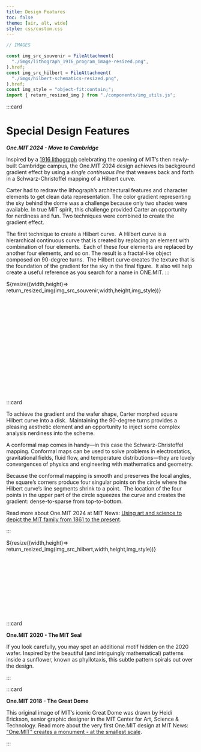 ```yaml
---
title: Design Features
toc: false
theme: [air, alt, wide]
style: css/custom.css
---
```


```js
// IMAGES

const img_src_souvenir = FileAttachment(
  "./imgs/lithograph_1916_program_image-resized.png",
).href;
const img_src_hilbert = FileAttachment(
  "./imgs/hilbert-schematics-resized.png",
).href;
const img_style = "object-fit:contain;";
import { return_resized_img } from "./components/img_utils.js";
```

<div class= "grid grid-cols-2" style="grid-auto-rows: auto;">

:::card

# Special Design Features

**_One.MIT 2024 - Move to Cambridge_**

Inspired by a [1916 lithograph](https://archivesspace.mit.edu/repositories/2/digital_objects/1287) celebrating the opening of MIT’s then newly-built Cambridge campus, the One.MIT 2024 design achieves its background gradient effect by using a _single continuous line_ that weaves back and forth in a Schwarz-Christoffel mapping of a Hilbert curve.

Carter had to redraw the lithograph’s architectural features and character elements to get clean data representation.
The color gradient representing the sky behind the dome was a challenge because only two shades were available. In true MIT spirit, this challenge provided Carter an opportunity for nerdiness and fun. Two techniques were combined to create the gradient effect.

The first technique to create a Hilbert curve. 
A Hilbert curve is a hierarchical continuous curve that is created by replacing an element with combination of four elements. 
Each of these four elements are replaced by another four elements, and so on.
The result is a fractal-like object composed on 90-degree turns. 
The Hilbert curve creates the texture that is the foundation of the gradient for the sky in the final figure. 
It also will help create a useful reference as you search for a name in ONE.MIT.
:::

<div style="min-height:300px;">
  ${resize((width,height)=> return_resized_img(img_src_souvenir,width,height,img_style))}
</div>

:::card

To achieve the gradient and the wafer shape, Carter morphed square Hilbert curve into a disk. 
Maintaining the 90-degree turns provides a pleasing aesthetic element and an opportunity to inject some complex analysis nerdiness into the scheme.

A conformal map comes in handy—in this case the Schwarz-Christoffel mapping.
Conformal maps can be used to solve problems in electrostatics, gravitational fields, fluid flow, and temperature distributions—they are lovely convergences of physics and engineering with mathematics and geometry.

Because the conformal mapping is smooth and preserves the local angles, the square’s corners produce four singular points on the circle where the Hilbert curve’s line segments shrink to a point. 
The location of the four points in the upper part of the circle squeezes the curve and creates the gradient: dense-to-sparse from top-to-bottom.

Read more about One.MIT 2024 at MIT News: [Using art and science to depict the MIT family from 1861 to the present](https://news.mit.edu/2024/one-mit-using-art-science-depict-mit-family-0528).

:::

<div style="min-height:200px;">
  ${resize((width,height)=> return_resized_img(img_src_hilbert,width,height,img_style))}
</div>

:::card

**One.MIT 2020 - The MIT Seal**

If you look carefully, you may spot an additional motif hidden on the 2020 wafer.
Inspired by the beautiful (and intriguingly mathematical) patterns inside a sunflower, known as phyllotaxis, this subtle pattern spirals out over the design.

:::

:::card

**One.MIT 2018 - The Great Dome**

This original image of MIT’s iconic Great Dome was drawn by Heidi Erickson, senior graphic designer in the MIT Center for Art, Science & Technology.
Read more about the very first One.MIT design at MIT News: ["One.MIT" creates a monument - at the smallest scale](https://news.mit.edu/2019/onemit-creates-monument-at-smallest-scale-0318).

:::

</div>
